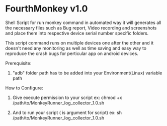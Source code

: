 # FourthMonkey v1.0

Shell Script for run monkey command in automated way it will generates all the necessary files such as Bug report, Video recording and screenshots and place them into respective device serial number specific folders.

This script command runs on multiple devices one after the other and it doesn't need any monitoring as well as time saving and easy way to reproduce the crash bugs for perticular app on android devices.

Prerequisite:

   1. "adb" folder path has to be added into your Environment(Linux) variable path      
       
How to Configure: 

   1. Give execute permission to your script
            ex:  chmod +x /path/to/MonkeyRunner_log_collector_1.0.sh

   2. And to run your script (<app-packagename> is argument for script)
             ex: sh /path/to/MonkeyRunner_log_collector_1.0.sh <app-packagename>
             
             



